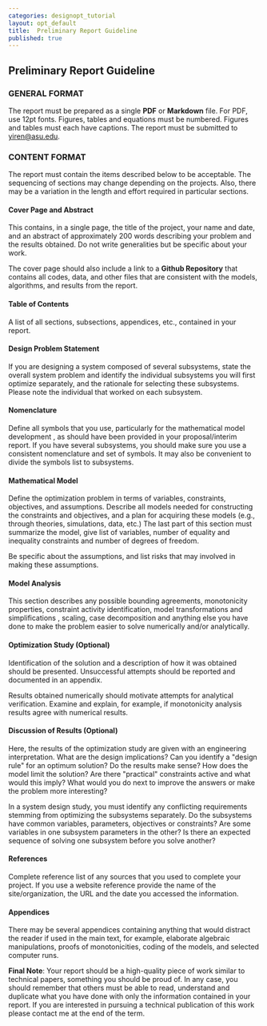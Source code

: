 ```yaml
---
categories: designopt_tutorial
layout: opt_default
title:  Preliminary Report Guideline
published: true
---
```


## Preliminary Report Guideline

### GENERAL FORMAT

The report must be prepared as a single **PDF** or **Markdown** file.
For PDF, use 12pt fonts.
Figures, tables and equations must be numbered. Figures and tables must
each have captions. The report must be submitted to yiren@asu.edu.

### CONTENT FORMAT

The report must contain the items described below to be acceptable.
The sequencing of sections may change depending
on the projects.  Also, there may be a variation in the length
and effort required in particular sections.

#### Cover Page and Abstract

This contains, in a single page, the title of the project,
your name and date, and an abstract of approximately 200 words describing
your problem and the results obtained. Do not write generalities but be
specific about your work.

The cover page should also include a link to a **Github Repository**
that contains all codes, data, and other files that are consistent with
the models, algorithms, and results from the report.

#### Table of Contents

A list of all sections, subsections, appendices, etc., contained in your report.

####  Design Problem Statement

If you are designing a system composed of several subsystems, state the
overall system problem and identify the individual subsystems you will first optimize
separately, and the rationale for selecting these subsystems. Please note
the individual that worked on each subsystem.

####  Nomenclature
Define all symbols that you use, particularly for the mathematical model development
, as should have been provided in your proposal/interim report. If you have
several subsystems, you should make sure you use a consistent nomenclature and
set of symbols. It may also be convenient to divide the symbols list to subsystems.

####  Mathematical Model
Define the optimization problem in terms of variables, constraints,
objectives, and assumptions. Describe all models needed for constructing
the constraints and objectives, and a plan for acquiring these models
(e.g., through theories, simulations, data, etc.)
The last part of this section must summarize the model, give list of
variables, number of equality and inequality constraints and number of degrees of
freedom.

Be specific about the assumptions, and list risks that may involved in
making these assumptions.

#### Model Analysis
This section describes any possible bounding agreements, monotonicity properties,
constraint activity identification, model transformations and simplifications
, scaling, case decomposition and anything else you have done to make the problem
easier to solve numerically and/or analytically.

#### Optimization Study (Optional)
Identification of the solution and a description of how it was obtained should be
presented.  Unsuccessful attempts should be reported and documented in an appendix.

Results obtained numerically should motivate attempts for analytical verification.
Examine and explain, for example, if monotonicity analysis results agree with numerical
results.

####  Discussion of Results (Optional)
Here, the results of the optimization study are given with an engineering
interpretation.  What are the design implications?  Can you identify a
"design rule" for an optimum solution?  Do the results make sense?  How does the
model limit the solution?  Are there "practical" constraints active and what
would this imply?  What would you do next to improve the answers or make the
problem more interesting?

In a system design study, you must identify any conflicting requirements stemming
from optimizing the subsystems separately. Do the subsystems have common variables,
parameters, objectives or constraints? Are some variables in one subsystem parameters
in the other? Is there an expected sequence of solving one subsystem before you
solve another?

#### References
Complete reference list of any sources that you used to complete your project.
If you use a website reference provide the name of the site/organization, the URL
and the date you accessed the information.

#### Appendices
There may be several appendices containing anything that would distract the reader
if used in the main text, for example, elaborate algebraic manipulations, proofs of
monotonicities, coding of the models, and selected computer runs.

**Final Note**: Your report should be a high-quality piece of work similar to technical
papers, something you should be proud of. In any case, you should remember
that others must be able to read, understand and duplicate what you have done with
only the information contained in your report.
If you are interested in pursuing a technical publication of this work please contact
me at the end of the term.





